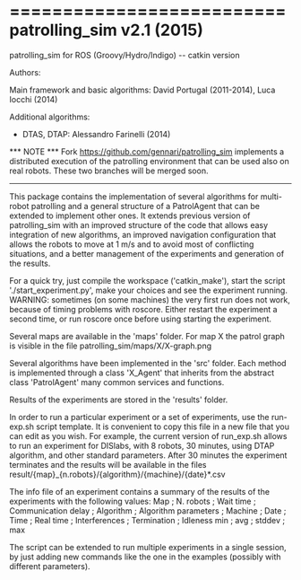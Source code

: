 ==========================
patrolling_sim v2.1 (2015)
==========================

patrolling_sim for ROS (Groovy/Hydro/Indigo) -- catkin version

Authors:

Main framework and basic algorithms:
 David Portugal (2011-2014), Luca Iocchi (2014)
 
Additional algorithms:
* DTAS, DTAP: Alessandro Farinelli (2014)


*** NOTE ***
Fork https://github.com/gennari/patrolling_sim implements a distributed execution
of the patrolling environment that can be used also on real robots. 
These two branches will be merged soon.
************

This package contains the implementation of several algorithms for multi-robot patrolling and a general structure of a PatrolAgent that can be extended to implement other ones.
It extends previous version of patrolling_sim with an improved structure of the code that allows easy integration of new algorithms, an improved navigation configuration that allows the robots to move at 1 m/s and to avoid most of conflicting situations, and a better management of the experiments and generation of the results.

For a quick try, just compile the workspace ('catkin_make'), start the script './start_experiment.py',
make your choices and see the experiment running.
WARNING: sometimes (on some machines) the very first run does not work, because of timing problems with roscore. 
Either restart the experiment a second time, or run roscore once before using starting the experiment.

Several maps are available in the 'maps' folder. For map X the patrol graph is visible in the file
patrolling_sim/maps/X/X-graph.png 

Several algorithms have been implemented in the 'src' folder. Each method is implemented through a class 'X_Agent' that inherits from the abstract class 'PatrolAgent' many common services and functions.

Results of the experiments are stored in the 'results' folder.

In order to run a particular experiment or a set of experiments, use the run-exp.sh script template.
It is convenient to copy this file in a new file that you can edit as you wish.
For example, the current version of run_exp.sh allows to run an experiment for 
DISlabs, with 8 robots, 30 minutes, using DTAP algorithm, and other standard parameters.
After 30 minutes the experiment terminates and the results will be available in the files
result/{map}_{n.robots}/{algorithm}/{machine}/{date}*.csv

The info file of an experiment contains a summary of the results of the experiments with the following values:
Map ; N. robots ; Wait time	; Communication delay ;	Algorithm ;	Algorithm parameters ; Machine ; Date ; Time ; Real time ; Interferences ; Termination ; Idleness	min ;	avg	; stddev ; max

The script can be extended to run multiple experiments in a single session, by just adding new commands like the one in the examples (possibly with different parameters).

